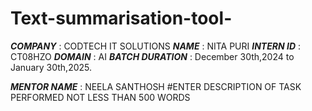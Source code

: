 # Text-summarisation-tool-
***COMPANY*** : CODTECH IT SOLUTIONS 
***NAME*** : NITA PURI
***INTERN ID*** : CT08HZO
***DOMAIN*** : AI
***BATCH DURATION*** : December 30th,2024 to January 30th,2025.

***MENTOR NAME*** : NEELA SANTHOSH
#ENTER DESCRIPTION OF TASK PERFORMED NOT LESS THAN 500 WORDS 
